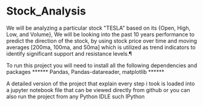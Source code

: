 # Stock_Analysis
We will be analyzing a particular stock "TESLA" based on its {Open, High, Low, and Volume}, We will be looking into the past 10 years performance to predict the direction of the stock, by using stock price over time and moving averages [200ma, 100ma, and 50ma] which is utilized as trend indicators to identify significant support and resistance levels.¶

To run this project you will need to install all the following dependencies and packages
****** Pandas, Pandas-datareader, matplotlib ******

A detailed version of the project that explain every step i took is loaded into a jupyter notebook file that can be viewed directly from github
or you can also run the project from any Python IDLE such IPython 
